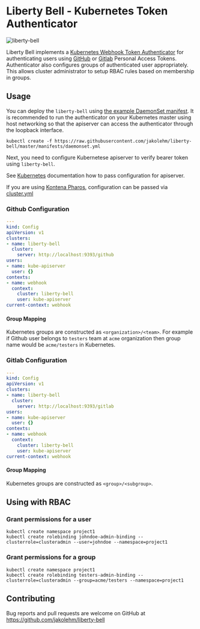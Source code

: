 # Liberty Bell - Kubernetes Token Authenticator

![liberty-bell](https://bpsh2.hs.llnwd.net/e1/contenthub-cdn-origin/media/casinoeuro/casinoeuro_blog/liberty_bell_slot_600.jpg)

Liberty Bell implements a [Kubernetes Webhook Token Authenticator](https://kubernetes.io/docs/admin/authentication/#webhook-token-authentication) for authenticating users using [GitHub](https://github.com) or [Gitlab](https://gitlab.com) Personal Access Tokens. Authenticator also configures groups of authenticated user appropriately. This allows cluster administrator to setup RBAC rules based on membership in groups.

## Usage

You can deploy the `liberty-bell` using [the example DaemonSet manifest](https://github.com/jakolehm/liberty-bell/blob/master/manifests/daemonset.yaml). It is recommended to run the authenticator on your Kubernetes master using host networking so that the apiserver can access the authenticator through the loopback interface.

```
kubectl create -f https://raw.githubusercontent.com/jakolehm/liberty-bell/master/manifests/daemonset.yml
```

Next, you need to configure Kubernetese apiserver to verify bearer token using `liberty-bell`. 

See [Kubernetes](https://kubernetes.io/docs/admin/authentication/#webhook-token-authentication) documentation how to pass configuration for apiserver.

If you are using [Kontena Pharos](https://kontena.io/pharos), configuration can be passed via [cluster.yml](https://pharos.sh/docs/usage/#webhook-token-authentication)

### Github Configuration

```yaml
---
kind: Config
apiVersion: v1
clusters:
- name: liberty-bell
  cluster:
    server: http://localhost:9393/github
users:
- name: kube-apiserver
  user: {}
contexts:
- name: webhook
  context:
    cluster: liberty-bell
    user: kube-apiserver
current-context: webhook
```

#### Group Mapping

Kubernetes groups are constructed as `<organization>/<team>`. For example if Github user belongs to `testers` team at `acme` organization then group name would be `acme/testers` in Kubernetes.


### Gitlab Configuration

```yaml
---
kind: Config
apiVersion: v1
clusters:
- name: liberty-bell
  cluster:
    server: http://localhost:9393/gitlab
users:
- name: kube-apiserver
  user: {}
contexts:
- name: webhook
  context:
    cluster: liberty-bell
    user: kube-apiserver
current-context: webhook
```

#### Group Mapping

Kubernetes groups are constructed as `<group>/<subgroup>`.

## Using with RBAC

### Grant permissions for a user

```
kubectl create namespace project1
kubectl create rolebinding johndoe-admin-binding --clusterrole=clusteradmin --user=johndoe --namespace=project1
```

### Grant permissions for a group

```
kubectl create namespace project1
kubectl create rolebinding testers-admin-binding --clusterrole=clusteradmin --group=acme/testers --namespace=project1
```

## Contributing

Bug reports and pull requests are welcome on GitHub at https://github.com/jakolehm/liberty-bell